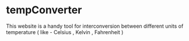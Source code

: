 # tempConverter
This website is a handy tool for interconversion between different units of temperature ( like - Celsius , Kelvin , Fahrenheit )
